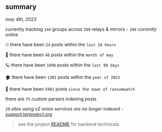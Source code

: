 
## summary
_may 4th, 2023_

currently tracking `144` groups across `260` relays & mirrors - _`104` currently online_

⏲ there have been `24` posts within the `last 24 hours`

🦈 there have been `48` posts within the `month of may`

🪐 there have been `1098` posts within the `last 90 days`

🏚 there have been `1301` posts within the `year of 2023`

🦕 there have been `5992` posts `since the dawn of ransomwatch`

there are `75` custom parsers indexing posts

_`20` sites using v2 onion services are no longer indexed - [support.torproject.org](https://support.torproject.org/onionservices/v2-deprecation/)_

> see the project [README](https://github.com/joshhighet/ransomwatch#ransomwatch--) for backend technicals
